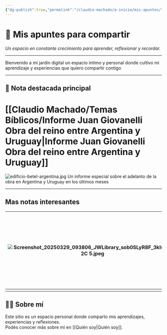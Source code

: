 ```yaml
---
{"dg-publish":true,"permalink":"/claudio-machado/a-inicio/mis-apuntes/","title":"🏡 Mis apuntes para compartir","tags":["gardenEntry"]}
---
```


# 🏡 Mis apuntes para compartir 

_Un espacio en constante crecimiento para aprender, reflexionar y recordar._

---
Bienvenido a mi jardín digital un espacio íntimo y personal donde cultivo mi aprendizaje y experiencias que quiero compartir contigo 

---

## 🌟 Nota destacada principal

# [[Claudio Machado/Temas Bíblicos/Informe Juan Giovanelli Obra del reino entre Argentina y Uruguay\|Informe Juan Giovanelli Obra del reino entre Argentina y Uruguay]]

![edificio-betel-argentina.jpg](/img/user/Claudio%20Machado/img/destacadas/edificio-betel-argentina.jpg)
Un informe especial sobre el adelanto de la obra en Argentina y Uruguay en los últimos meses 

---

Mas notas interesantes 
---


| ![Screenshot_20250329_093806_JWLibrary_sob0SLyR8F_3kIsMlUb2C 5.jpeg](/img/user/Personal/Im%C3%A1genes/Screenshot_20250329_093806_JWLibrary_sob0SLyR8F_3kIsMlUb2C%205.jpeg) | [[Claudio Machado/Brodcasting & vídeos/2025 Informe 2 - Cuerpo Gobernante\|2025 Informe 2 - Cuerpo Gobernante]] <br><br>anuncios animadores para fortalecer nuestra confianza en Jehová |
| ---------------------------------------------------------------------- | -------------------------------------------------------------------------------------------------------------- |
|                                                                        |                                                                                                                |









## 🙋‍♂️ Sobre mí

Este sitio es un espacio personal donde comparto mis aprendizajes, experiencias y reflexiones.  
Podés conocer más sobre mí en [[Quién soy\|Quién soy]].